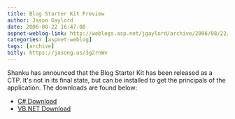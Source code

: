 ```yaml
---
title: Blog Starter Kit Preview
author: Jason Gaylord
date: 2006-08-22 16:47:00
aspnet-weblog-link: http://weblogs.asp.net/jgaylord/archive/2006/08/22/Blog-Starter-Kit-Preview.aspx
categories: [aspnet-weblog]
tags: [archive]
bitly: https://jasong.us/3g2rnWv
---
```


Shanku has announced that the Blog Starter Kit has been released as a CTP. It's not in its final state, but can be installed to get the principals of the application. The downloads are found below:

- [C# Download](http://www.shankun.com/downloads/bsk_preview.zip)
- [VB.NET Download](http://www.shankun.com/downloads/bsk_preview_vb.zip)